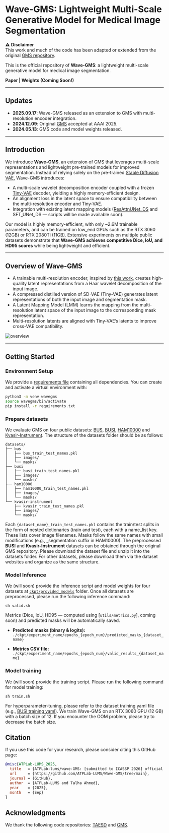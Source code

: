 # Wave-GMS: Lightweight Multi-Scale Generative Model for Medical Image Segmentation

⚠️ **Disclaimer**  
This work and much of the code has been adapted or extended from the original [GMS repository](https://github.com/King-HAW/GMS).

This is the official repository of **Wave-GMS**: a lightweight multi-scale generative model for medical image segmentation.

**Paper | Weights (Coming Soon!)**

---

## Updates
- **2025.09.17**: Wave-GMS released as an extension to GMS with multi-resolution encoder integration.  
- **2024.12.09**: Original [GMS](https://github.com/King-HAW/GMS) accepted at AAAI 2025.  
- **2024.05.13**: GMS code and model weights released.  

---

## Introduction
We introduce **Wave-GMS**, an extension of GMS that leverages multi-scale representations and lightweight pre-trained models for improved segmentation. Instead of relying solely on the pre-trained [Stable Diffusion VAE](https://github.com/Stability-AI/stablediffusion), Wave-GMS introduces:
- A multi-scale wavelet decomposition encoder coupled with a frozen [Tiny-VAE](https://github.com/madebyollin/taesd) decoder, yielding a highly memory-efficient design.  
- An alignment loss in the latent space to ensure compatibility between the multi-resolution encoder and Tiny-VAE.  
- Integration with existing latent mapping models ([ResAttnUNet_DS](https://github.com/King-HAW/GMS) and SFT_UNet_DS — scripts will be made available soon).  

Our model is highly memory-efficient, with only ~2.6M trainable parameters, and can be trained on low_end GPUs such as the RTX 3060 (12GB) or RTX 2080Ti (11GB). Extensive experiments on multiple public datasets demonstrate that **Wave-GMS achieves competitive Dice, IoU, and HD95 scores** while being lightweight and efficient.  

---

## Overview of Wave-GMS
- A trainable multi-resolution encoder, inspired by [this work](https://arxiv.org/abs/2405.14477), creates high-quality latent representations from a Haar wavelet decomposition of the input image.  
- A compressed distilled version of SD-VAE (Tiny-VAE) generates latent representations of both the input image and segmentation mask.  
- A Latent Mapping Model (LMM) learns the mapping from the multi-resolution latent space of the input image to the corresponding mask representation.  
- Multi-resolution latents are aligned with Tiny-VAE’s latents to improve cross-VAE compatibility.  

![overview](assets/overview.svg)

---

## Getting Started

### Environment Setup
We provide a [requirements file](requirements.txt) containing all dependencies. You can create and activate a virtual environment with:

```bash
python3 -m venv wavegms
source wavegms/bin/activate
pip install -r requirements.txt
```

### Prepare datasets
We evaluate GMS on four public datasets: [BUS](http://www2.docm.mmu.ac.uk/STAFF/M.Yap/dataset.php), [BUSI](https://scholar.cu.edu.eg/?q=afahmy/pages/dataset), [HAM10000](https://dataverse.harvard.edu/dataset.xhtml?persistentId=doi:10.7910/DVN/DBW86T) and [Kvasir-Instrument](https://datasets.simula.no/kvasir-instrument/). The structure of the datasets folder should be as follows:
```
datasets/
├── bus
│   ├── bus_train_test_names.pkl
│   ├── images/
│   └── masks/
├── busi
│   ├── busi_train_test_names.pkl
│   ├── images/
│   └── masks/
├── ham10000
│   ├── ham10000_train_test_names.pkl
│   ├── images/
│   └── masks/
└── kvasir-instrument
    ├── kvasir_train_test_names.pkl
    ├── images/
    └── masks/
```
Each `{dataset_name}_train_test_names.pkl` contains the train/test splits in the form of nested dictionaries (train and test), each with a name_list key. These lists cover image filenames. Masks follow the same names with small modifications (e.g., _segmentation suffix in HAM10000).
The preprocessed **BUSI** and **Kvasir-Instrument** datasets can be obtained through the original GMS repository. Please download the dataset file and unzip it into the datasets folder. For other datasets, please download them via the dataset websites and organize as the same structure.

### Model Inference
We (will soon) provide the inference script and model weights for four datasets at [`ckpt/provided_models`](ckpt) folder. Once all datasets are preprocessed, please run the following inference command:
```
sh valid.sh
```
Metrics (Dice, IoU, HD95 — computed using [`utils/metrics.py`], coming soon) and predicted masks will be automatically saved.

- **Predicted masks (binary & logits):**  
  `./ckpt/experiment_name/epochs_{epoch_num}/predicted_masks_{dataset_name}`

- **Metrics CSV file:**  
  `./ckpt/experiment_name/epochs_{epoch_num}/valid_results_{dataset_name}`

### Model training
We (will soon) provide the training script. Please run the following command for model training:
```
sh train.sh
```
For hyperparameter-tuning, please refer to the dataset training yaml file (e.g., [BUSI training yaml](configs/busi_train.yaml)). We train Wave-GMS on an RTX 3060 GPU (12 GB) with a batch size of 12. If you encounter the OOM problem, please try to decrease the batch size. 

## Citation
If you use this code for your research, please consider citing this GitHub page:

```bibtex
@misc{ATPLab-LUMS_2025,
  title   = {ATPLab-lums/wave-GMS: [submitted to ICASSP 2026] official repository of Wave-GMS: Lightweight Multi-Scale Generative Model for Medical Image Segmentation},
  url     = {https://github.com/ATPLab-LUMS/Wave-GMS/tree/main},
  journal = {GitHub},
  author  = {ATPLab-LUMS and Talha Ahmed},
  year    = {2025},
  month   = {Sep}
}
```
## Acknowledgments
We thank the following code repositories: [TAESD](https://github.com/madebyollin/taesd) and [GMS](https://github.com/King-HAW/GMS).
